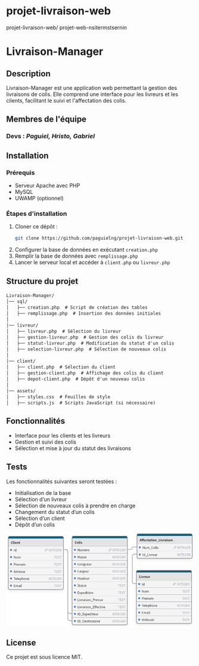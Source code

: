 # projet-livraison-web
projet-livraison-web/ projet-web-nsitermstsernin

# Livraison-Manager

## Description
Livraison-Manager est une application web permettant la gestion des livraisons de colis. Elle comprend une interface pour les livreurs et les clients, facilitant le suivi et l'affectation des colis.

## Membres de l'équipe

### Devs : *Paguiel, Hristo, Gabriel*

## Installation

### Prérequis
- Serveur Apache avec PHP
- MySQL
- UWAMP (optionnel)

### Étapes d'installation
1. Cloner ce dépôt :
   ```bash
   git clone https://github.com/paguielng/projet-livraison-web.git
   ```
2. Configurer la base de données en exécutant `creation.php`
3. Remplir la base de données avec `remplissage.php`
4. Lancer le serveur local et accéder à `client.php` ou `livreur.php`

## Structure du projet

```
Livraison-Manager/
│── sql/
│   ├── creation.php  # Script de création des tables
│   ├── remplissage.php  # Insertion des données initiales
│
│── livreur/
│   ├── livreur.php  # Sélection du livreur
│   ├── gestion-livreur.php  # Gestion des colis du livreur
│   ├── statut-livreur.php  # Modification du statut d'un colis
│   ├── selection-livreur.php  # Sélection de nouveaux colis
│
│── client/
│   ├── client.php  # Sélection du client
│   ├── gestion-client.php  # Affichage des colis du client
│   ├── depot-client.php  # Dépôt d'un nouveau colis
│
│── assets/
│   ├── styles.css  # Feuilles de style
│   ├── scripts.js  # Scripts JavaScript (si nécessaire)
```

## Fonctionnalités
- Interface pour les clients et les livreurs
- Gestion et suivi des colis
- Sélection et mise à jour du statut des livraisons

## Tests
Les fonctionnalités suivantes seront testées :
- Initialisation de la base
- Sélection d’un livreur
- Sélection de nouveaux colis à prendre en charge
- Changement du statut d’un colis
- Sélection d’un client
- Dépôt d’un colis

![Description de l'image](https://github.com/paguielng/projet-livraison-web/blob/main/model-complet.png)

## License
Ce projet est sous licence MIT.
